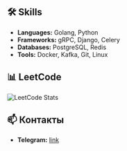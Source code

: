 ## 🛠 Skills
- **Languages:** Golang, Python
- **Frameworks:** gRPC, Django, Celery
- **Databases:** PostgreSQL, Redis
- **Tools:** Docker, Kafka, Git, Linux

## 📊 LeetCode
![LeetCode Stats](https://leetcard.jacoblin.cool/anyEpsilon?theme=nord&font=JetBrains%20Mono&ext=heatmap)

## 📫 Контакты
- **Telegram:** [link](https://t.me/llrlque_ye)
